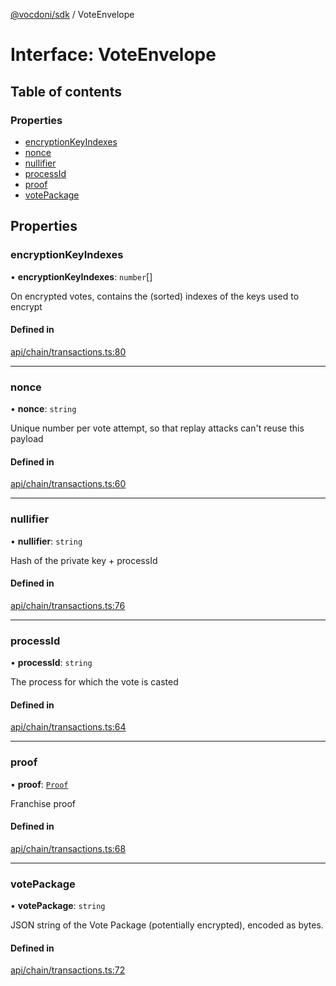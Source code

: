 [@vocdoni/sdk](/sdk) / VoteEnvelope

# Interface: VoteEnvelope

## Table of contents

### Properties

- [encryptionKeyIndexes](VoteEnvelope#encryptionkeyindexes)
- [nonce](VoteEnvelope#nonce)
- [nullifier](VoteEnvelope#nullifier)
- [processId](VoteEnvelope#processid)
- [proof](VoteEnvelope#proof)
- [votePackage](VoteEnvelope#votepackage)

## Properties

### encryptionKeyIndexes

• **encryptionKeyIndexes**: `number`[]

On encrypted votes, contains the (sorted) indexes of the keys used to encrypt

#### Defined in

[api/chain/transactions.ts:80](https://github.com/vocdoni/vocdoni-sdk/blob/66360b95227306027699be0e80826ca7975027a0/src/api/chain/transactions.ts#L80)

___

### nonce

• **nonce**: `string`

Unique number per vote attempt, so that replay attacks can't reuse this payload

#### Defined in

[api/chain/transactions.ts:60](https://github.com/vocdoni/vocdoni-sdk/blob/66360b95227306027699be0e80826ca7975027a0/src/api/chain/transactions.ts#L60)

___

### nullifier

• **nullifier**: `string`

Hash of the private key + processId

#### Defined in

[api/chain/transactions.ts:76](https://github.com/vocdoni/vocdoni-sdk/blob/66360b95227306027699be0e80826ca7975027a0/src/api/chain/transactions.ts#L76)

___

### processId

• **processId**: `string`

The process for which the vote is casted

#### Defined in

[api/chain/transactions.ts:64](https://github.com/vocdoni/vocdoni-sdk/blob/66360b95227306027699be0e80826ca7975027a0/src/api/chain/transactions.ts#L64)

___

### proof

• **proof**: [`Proof`](Proof)

Franchise proof

#### Defined in

[api/chain/transactions.ts:68](https://github.com/vocdoni/vocdoni-sdk/blob/66360b95227306027699be0e80826ca7975027a0/src/api/chain/transactions.ts#L68)

___

### votePackage

• **votePackage**: `string`

JSON string of the Vote Package (potentially encrypted), encoded as bytes.

#### Defined in

[api/chain/transactions.ts:72](https://github.com/vocdoni/vocdoni-sdk/blob/66360b95227306027699be0e80826ca7975027a0/src/api/chain/transactions.ts#L72)
